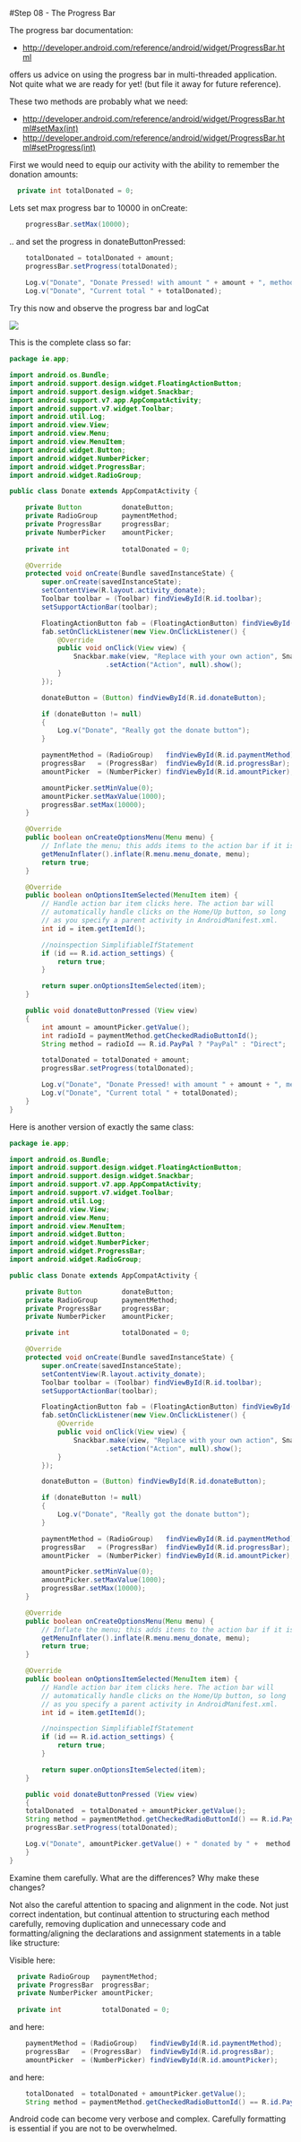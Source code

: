 #Step 08 - The Progress Bar

The progress bar documentation:

- <http://developer.android.com/reference/android/widget/ProgressBar.html>

offers us advice on using the progress bar in multi-threaded application. Not quite what we are ready for yet! (but file it away for future reference).

These two methods are probably what we need:

- <http://developer.android.com/reference/android/widget/ProgressBar.html#setMax(int)>
- <http://developer.android.com/reference/android/widget/ProgressBar.html#setProgress(int)>

First we would need to equip our activity with the ability to remember the donation amounts:

~~~java
  private int totalDonated = 0;
~~~

Lets set max progress bar to 10000 in onCreate:

~~~java
    progressBar.setMax(10000);
~~~

.. and set the progress in donateButtonPressed:

~~~java
    totalDonated = totalDonated + amount;
    progressBar.setProgress(totalDonated);
    
    Log.v("Donate", "Donate Pressed! with amount " + amount + ", method: " + method);
    Log.v("Donate", "Current total " + totalDonated);
~~~

Try this now and observe the progress bar and logCat

![](../img/lab2s801.png)

This is the complete class so far:

~~~java
package ie.app;

import android.os.Bundle;
import android.support.design.widget.FloatingActionButton;
import android.support.design.widget.Snackbar;
import android.support.v7.app.AppCompatActivity;
import android.support.v7.widget.Toolbar;
import android.util.Log;
import android.view.View;
import android.view.Menu;
import android.view.MenuItem;
import android.widget.Button;
import android.widget.NumberPicker;
import android.widget.ProgressBar;
import android.widget.RadioGroup;

public class Donate extends AppCompatActivity {

    private Button          donateButton;
    private RadioGroup      paymentMethod;
    private ProgressBar     progressBar;
    private NumberPicker    amountPicker;
    
    private int             totalDonated = 0;

    @Override
    protected void onCreate(Bundle savedInstanceState) {
        super.onCreate(savedInstanceState);
        setContentView(R.layout.activity_donate);
        Toolbar toolbar = (Toolbar) findViewById(R.id.toolbar);
        setSupportActionBar(toolbar);

        FloatingActionButton fab = (FloatingActionButton) findViewById(R.id.fab);
        fab.setOnClickListener(new View.OnClickListener() {
            @Override
            public void onClick(View view) {
                Snackbar.make(view, "Replace with your own action", Snackbar.LENGTH_LONG)
                        .setAction("Action", null).show();
            }
        });

        donateButton = (Button) findViewById(R.id.donateButton);

        if (donateButton != null)
        {
            Log.v("Donate", "Really got the donate button");
        }

        paymentMethod = (RadioGroup)   findViewById(R.id.paymentMethod);
        progressBar   = (ProgressBar)  findViewById(R.id.progressBar);
        amountPicker  = (NumberPicker) findViewById(R.id.amountPicker);

        amountPicker.setMinValue(0);
        amountPicker.setMaxValue(1000);
        progressBar.setMax(10000);
    }

    @Override
    public boolean onCreateOptionsMenu(Menu menu) {
        // Inflate the menu; this adds items to the action bar if it is present.
        getMenuInflater().inflate(R.menu.menu_donate, menu);
        return true;
    }

    @Override
    public boolean onOptionsItemSelected(MenuItem item) {
        // Handle action bar item clicks here. The action bar will
        // automatically handle clicks on the Home/Up button, so long
        // as you specify a parent activity in AndroidManifest.xml.
        int id = item.getItemId();

        //noinspection SimplifiableIfStatement
        if (id == R.id.action_settings) {
            return true;
        }

        return super.onOptionsItemSelected(item);
    }

    public void donateButtonPressed (View view)
    {
        int amount = amountPicker.getValue();
        int radioId = paymentMethod.getCheckedRadioButtonId();
        String method = radioId == R.id.PayPal ? "PayPal" : "Direct";

        totalDonated = totalDonated + amount;
        progressBar.setProgress(totalDonated);

        Log.v("Donate", "Donate Pressed! with amount " + amount + ", method: " + method);
        Log.v("Donate", "Current total " + totalDonated);
    }
}

~~~

Here is another version of exactly the same class:

~~~java
package ie.app;

import android.os.Bundle;
import android.support.design.widget.FloatingActionButton;
import android.support.design.widget.Snackbar;
import android.support.v7.app.AppCompatActivity;
import android.support.v7.widget.Toolbar;
import android.util.Log;
import android.view.View;
import android.view.Menu;
import android.view.MenuItem;
import android.widget.Button;
import android.widget.NumberPicker;
import android.widget.ProgressBar;
import android.widget.RadioGroup;

public class Donate extends AppCompatActivity {

    private Button          donateButton;
    private RadioGroup      paymentMethod;
    private ProgressBar     progressBar;
    private NumberPicker    amountPicker;

    private int             totalDonated = 0;

    @Override
    protected void onCreate(Bundle savedInstanceState) {
        super.onCreate(savedInstanceState);
        setContentView(R.layout.activity_donate);
        Toolbar toolbar = (Toolbar) findViewById(R.id.toolbar);
        setSupportActionBar(toolbar);

        FloatingActionButton fab = (FloatingActionButton) findViewById(R.id.fab);
        fab.setOnClickListener(new View.OnClickListener() {
            @Override
            public void onClick(View view) {
                Snackbar.make(view, "Replace with your own action", Snackbar.LENGTH_LONG)
                        .setAction("Action", null).show();
            }
        });

        donateButton = (Button) findViewById(R.id.donateButton);

        if (donateButton != null)
        {
            Log.v("Donate", "Really got the donate button");
        }

        paymentMethod = (RadioGroup)   findViewById(R.id.paymentMethod);
        progressBar   = (ProgressBar)  findViewById(R.id.progressBar);
        amountPicker  = (NumberPicker) findViewById(R.id.amountPicker);

        amountPicker.setMinValue(0);
        amountPicker.setMaxValue(1000);
        progressBar.setMax(10000);
    }

    @Override
    public boolean onCreateOptionsMenu(Menu menu) {
        // Inflate the menu; this adds items to the action bar if it is present.
        getMenuInflater().inflate(R.menu.menu_donate, menu);
        return true;
    }

    @Override
    public boolean onOptionsItemSelected(MenuItem item) {
        // Handle action bar item clicks here. The action bar will
        // automatically handle clicks on the Home/Up button, so long
        // as you specify a parent activity in AndroidManifest.xml.
        int id = item.getItemId();

        //noinspection SimplifiableIfStatement
        if (id == R.id.action_settings) {
            return true;
        }

        return super.onOptionsItemSelected(item);
    }

    public void donateButtonPressed (View view)
    {
    totalDonated  = totalDonated + amountPicker.getValue();
    String method = paymentMethod.getCheckedRadioButtonId() == R.id.PayPal ? "PayPal" : "Direct";
    progressBar.setProgress(totalDonated);

    Log.v("Donate", amountPicker.getValue() + " donated by " +  method + "\nCurrent total " + totalDonated);
    }
}

~~~

Examine them carefully. What are the differences? Why make these changes?

Not also the careful attention to spacing and alignment in the code. Not just correct indentation, but continual attention to structuring each method carefully, removing duplication and unnecessary code and formatting/aligning the declarations and assignment statements in a table like structure:

Visible here:

~~~java
  private RadioGroup   paymentMethod;
  private ProgressBar  progressBar;
  private NumberPicker amountPicker;
  
  private int          totalDonated = 0;
~~~

and here:

~~~java
    paymentMethod = (RadioGroup)   findViewById(R.id.paymentMethod);
    progressBar   = (ProgressBar)  findViewById(R.id.progressBar);
    amountPicker  = (NumberPicker) findViewById(R.id.amountPicker);
~~~

and here:

~~~java
    totalDonated  = totalDonated + amountPicker.getValue();
    String method = paymentMethod.getCheckedRadioButtonId() == R.id.PayPal ? "PayPal" : "Direct";
~~~


Android code can become very verbose and complex. Carefully formatting is essential if you are not to be overwhelmed.